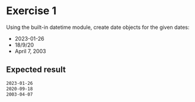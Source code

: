 # Exercise 1

Using the built-in datetime module, create date objects for the given dates:

- 2023-01-26
- 18/9/20
- April 7, 2003

## Expected result

```cmd
2023-01-26
2020-09-18
2003-04-07
```
